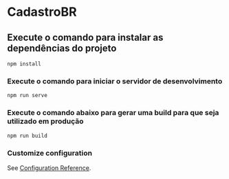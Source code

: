 # CadastroBR

## Execute o comando para instalar as dependências do projeto
```
npm install
```

### Execute o comando para iniciar o servidor de desenvolvimento
```
npm run serve
```

### Execute o comando abaixo para gerar uma build para que seja utilizado em produção
```
npm run build
```
### Customize configuration
See [Configuration Reference](https://cli.vuejs.org/config/).
